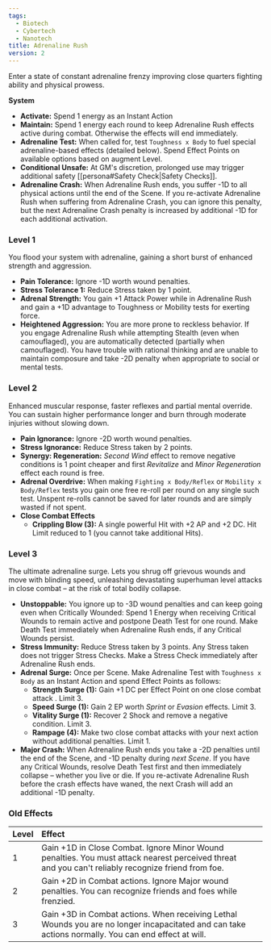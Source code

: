 ```yaml
---
tags:
  - Biotech
  - Cybertech
  - Nanotech
title: Adrenaline Rush
version: 2
---
```

Enter a state of constant adrenaline frenzy improving close quarters fighting ability and physical prowess.

**System**
- **Activate:** Spend 1 energy as an Instant Action
- **Maintain:** Spend 1 energy each round to keep Adrenaline Rush effects active during combat. Otherwise the effects will end immediately.
- **Adrenaline Test:** When called for, test `Toughness x Body` to fuel special adrenaline-based effects (detailed below). Spend Effect Points on available options based on augment Level.
- **Conditional Unsafe:** At GM's discretion, prolonged use may trigger additional safety [[persona#Safety Check|Safety Checks]].
- **Adrenaline Crash:** When Adrenaline Rush ends, you suffer -1D to all physical actions until the end of the Scene. If you re-activate Adrenaline Rush when suffering from Adrenaline Crash, you can ignore this penalty, but the next Adrenaline Crash penalty is increased by additional -1D for each additional activation.

### Level 1
You flood your system with adrenaline, gaining a short burst of enhanced strength and aggression.
- **Pain Tolerance:** Ignore -1D worth wound penalties.
- **Stress Tolerance 1:** Reduce Stress taken by 1 point.
- **Adrenal Strength:** You gain +1 Attack Power while in Adrenaline Rush and gain a +1D advantage to Toughness or Mobility tests for exerting force.
- **Heightened Aggression:** You are more prone to reckless behavior. If you engage Adrenaline Rush while attempting Stealth (even when camouflaged), you are automatically detected (partially when camouflaged). You have trouble with rational thinking and are unable to maintain composure and take -2D penalty when appropriate to social or mental tests.

### Level 2
Enhanced muscular response, faster reflexes and partial mental override. You can sustain higher performance longer and burn through moderate injuries without slowing down.
- **Pain Ignorance:** Ignore -2D worth wound penalties.
- **Stress Ignorance:** Reduce Stress taken by 2 points.
- **Synergy: Regeneration:** *Second Wind* effect to remove negative conditions is 1 point cheaper and first *Revitalize* and *Minor Regeneration* effect each round is free.
- **Adrenal Overdrive:** When making `Fighting x Body/Reflex` or `Mobility x Body/Reflex` tests you gain one free re-roll per round on any single such test. Unspent re-rolls cannot be saved for later rounds and are simply wasted if not spent.
- **Close Combat Effects**
	- **Crippling Blow (3):** A single powerful Hit with +2 AP and +2 DC. Hit Limit reduced to 1 (you cannot take additional Hits).

### Level 3
The ultimate adrenaline surge. Lets you shrug off grievous wounds and move with blinding speed, unleashing devastating superhuman level attacks in close combat – at the risk of total bodily collapse.

- **Unstoppable:** You ignore up to -3D wound penalties and can keep going even when Critically Wounded: Spend 1 Energy when receiving Critical Wounds to remain active and postpone Death Test for one round. Make Death Test immediately when Adrenaline Rush ends, if any Critical Wounds persist.
- **Stress Immunity:** Reduce Stress taken by 3 points. Any Stress taken does not trigger Stress Checks. Make a Stress Check immediately after Adrenaline Rush ends.
- **Adrenal Surge:** Once per Scene. Make Adrenaline Test with `Toughness x Body` as an Instant Action and spend Effect Points as follows:
	- **Strength Surge (1):** Gain +1 DC per Effect Point on one close combat attack . Limit 3.
	- **Speed Surge (1):** Gain 2 EP worth *Sprint* or *Evasion* effects. Limit 3.
	- **Vitality Surge (1):** Recover 2 Shock and remove a negative condition. Limit 3.
	- **Rampage (4):** Make two close combat attacks with your next action without additional penalties. Limit 1.
- **Major Crash:** When Adrenaline Rush ends you take a -2D penalties until the end of the Scene, and -1D penalty during *next Scene*. If you have any Critical Wounds, resolve Death Test first and then immediately collapse – whether you live or die. If you re-activate Adrenaline Rush before the crash effects have waned, the next Crash will add an additional -1D penalty.

### Old Effects

| Level | Effect                                                                                                                                              |     |
| :---- | :-------------------------------------------------------------------------------------------------------------------------------------------------- | --- |
| 1     | Gain +1D in Close Combat. Ignore Minor Wound penalties. You must attack nearest perceived threat and you can't reliably recognize friend from foe.  |     |
| 2     | Gain +2D in Combat actions. Ignore Major wound penalties. You can recognize friends and foes while frenzied.                                        |     |
| 3     | Gain +3D in Combat actions. When receiving Lethal Wounds you are no longer incapacitated and can take actions normally. You can end effect at will. |     |
